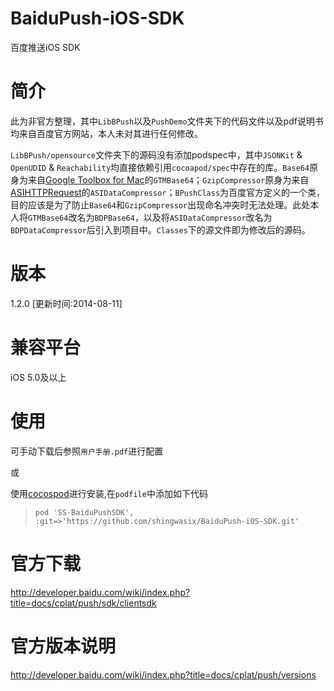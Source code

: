 # BaiduPush-iOS-SDK
百度推送iOS SDK

# 简介
此为非官方整理，其中`LibBPush`以及`PushDemo`文件夹下的代码文件以及pdf说明书均来自百度官方网站，本人未对其进行任何修改。

`LibBPush/opensource`文件夹下的源码没有添加podspec中，其中`JSONKit` & `OpenUDID` & `Reachability`均直接依赖引用`cocoapod/spec`中存在的库。`Base64`原身为来自[Google Toolbox for Mac](https://code.google.com/p/google-toolbox-for-mac/source/browse/trunk/Foundation/?r=390)的`GTMBase64`；`GzipCompressor`原身为来自[ASIHTTPRequest](https://github.com/pokeb/asi-http-request/tree/master/Classes)的`ASIDataCompressor`；`BPushClass`为百度官方定义的一个类，目的应该是为了防止`Base64`和`GzipCompressor`出现命名冲突时无法处理。此处本人将`GTMBase64`改名为`BDPBase64`，以及将`ASIDataCompressor`改名为`BDPDataCompressor`后引入到项目中。`Classes`下的源文件即为修改后的源码。

# 版本
1.2.0 [更新时间:2014-08-11]

# 兼容平台
iOS 5.0及以上

# 使用
可手动下载后参照`用户手册.pdf`进行配置

或

使用[cocospod](http://cocoapods.org/)进行安装,在`podfile`中添加如下代码

> `pod 'SS-BaiduPushSDK', :git=>'https://github.com/shingwasix/BaiduPush-iOS-SDK.git'`

# 官方下载
http://developer.baidu.com/wiki/index.php?title=docs/cplat/push/sdk/clientsdk

# 官方版本说明
http://developer.baidu.com/wiki/index.php?title=docs/cplat/push/versions
